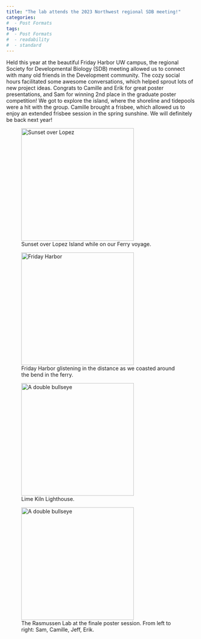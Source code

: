 ```yaml
---
title: "The lab attends the 2023 Northwest regional SDB meeting!"
categories:
#  - Post Formats
tags:
#  - Post Formats
#  - readability
#  - standard
---
```

Held this year at the beautiful Friday Harbor UW campus, the regional Society for Developmental Biology (SDB) meeting allowed us to connect with many old friends in the Development community. The cozy social hours facilitated some awesome conversations, which helped sprout lots of new project ideas. Congrats to Camille and Erik for great poster presentations, and Sam for winning 2nd place in the graduate poster competition! We got to explore the island, where the shoreline and tidepools were a hit with the group. Camille brought a frisbee, which allowed us to enjoy an extended frisbee session in the spring sunshine. We will definitely be back next year!

<figure>
  <img src="{{site.url}}/assets/images/2023-nwdb-lopez.jpg" class="align-center" width="300px" alt="Sunset over Lopez"/>
  <figcaption>Sunset over Lopez Island while on our Ferry voyage.</figcaption>
</figure>

<figure>
  <img src="{{site.url}}/assets/images/2023-nwdb-friday-harbor.jpg" class="align-center" width="300px" alt="Friday Harbor"/>
  <figcaption>Friday Harbor glistening in the distance as we coasted around the bend in the ferry.</figcaption>
</figure>

<figure>
  <img src="{{site.url}}/assets/images/2023-nwdb-lime-kiln.jpg" class="align-center" width="300px" alt="A double bullseye"/>
  <figcaption>Lime Kiln Lighthouse.</figcaption>
</figure>

<figure>
  <img src="{{site.url}}/assets/images/2023-nwdb-posters.jpg" class="align-center" width="300px" alt="A double bullseye"/>
  <figcaption>The Rasmussen Lab at the finale poster session. From left to right: Sam, Camille, Jeff, Erik.</figcaption>
</figure>
